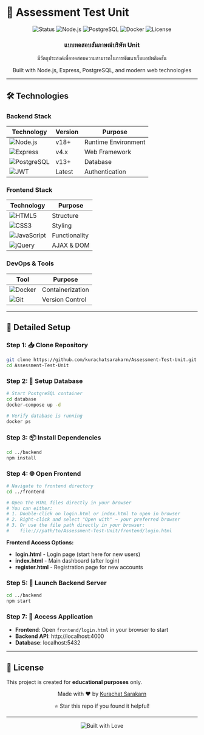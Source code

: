 # 🎯 Assessment Test Unit

<div align="center">
  <img src="https://img.shields.io/badge/Status-Active-brightgreen?style=for-the-badge" alt="Status">
  <img src="https://img.shields.io/badge/Node.js-v18+-339933?style=for-the-badge&logo=node.js&logoColor=white" alt="Node.js">
  <img src="https://img.shields.io/badge/PostgreSQL-316192?style=for-the-badge&logo=postgresql&logoColor=white" alt="PostgreSQL">
  <img src="https://img.shields.io/badge/Docker-2496ED?style=for-the-badge&logo=docker&logoColor=white" alt="Docker">
  <img src="https://img.shields.io/badge/License-Educational-yellow?style=for-the-badge" alt="License">
</div>

<div align="center">
  <h3>แบบทดสอบสัมภาษณ์บริษัท Unit</h3>
  <p>มีวัตถุประสงค์เพื่อทดสอบความสามารถในการพัฒนาเว็บแอปพลิเคชัน</p>
  <p>Built with Node.js, Express, PostgreSQL, and modern web technologies</p>
</div>

---

## 🛠️ Technologies

### Backend Stack
| Technology | Version | Purpose |
|------------|---------|---------|
| ![Node.js](https://img.shields.io/badge/Node.js-339933?style=flat&logo=node.js&logoColor=white) | v18+ | Runtime Environment |
| ![Express](https://img.shields.io/badge/Express-000000?style=flat&logo=express&logoColor=white) | v4.x | Web Framework |
| ![PostgreSQL](https://img.shields.io/badge/PostgreSQL-316192?style=flat&logo=postgresql&logoColor=white) | v13+ | Database |
| ![JWT](https://img.shields.io/badge/JWT-000000?style=flat&logo=jsonwebtokens&logoColor=white) | Latest | Authentication |

### Frontend Stack
| Technology | Purpose |
|------------|---------|
| ![HTML5](https://img.shields.io/badge/HTML5-E34F26?style=flat&logo=html5&logoColor=white) | Structure |
| ![CSS3](https://img.shields.io/badge/CSS3-1572B6?style=flat&logo=css3&logoColor=white) | Styling |
| ![JavaScript](https://img.shields.io/badge/JavaScript-F7DF1E?style=flat&logo=javascript&logoColor=black) | Functionality |
| ![jQuery](https://img.shields.io/badge/jQuery-0769AD?style=flat&logo=jquery&logoColor=white) | AJAX & DOM |

### DevOps & Tools
| Tool | Purpose |
|------|---------|
| ![Docker](https://img.shields.io/badge/Docker-2496ED?style=flat&logo=docker&logoColor=white) | Containerization |
| ![Git](https://img.shields.io/badge/Git-F05032?style=flat&logo=git&logoColor=white) | Version Control |


---

## 🔧 Detailed Setup

### Step 1: 📥 Clone Repository
```bash
git clone https://github.com/kurachatsarakarn/Assessment-Test-Unit.git
cd Assessment-Test-Unit
```

### Step 2: 🐳 Setup Database
```bash
# Start PostgreSQL container
cd database
docker-compose up -d

# Verify database is running
docker ps
```

### Step 3: 📦 Install Dependencies
```bash
cd ../backend
npm install
```

### Step 4: 🌐 Open Frontend
```bash
# Navigate to frontend directory
cd ../frontend

# Open the HTML files directly in your browser
# You can either:
# 1. Double-click on login.html or index.html to open in browser
# 2. Right-click and select "Open with" → your preferred browser
# 3. Or use the file path directly in your browser:
#    file:///path/to/Assessment-Test-Unit/frontend/login.html
```

**Frontend Access Options:**
- **login.html** - Login page (start here for new users)
- **index.html** - Main dashboard (after login)  
- **register.html** - Registration page for new accounts

### Step 5: 🚀 Launch Backend Server
```bash
cd ../backend
npm start
```

### Step 7: 🎉 Access Application
- **Frontend**: Open `frontend/login.html` in your browser to start
- **Backend API**: http://localhost:4000
- **Database**: localhost:5432

---

## 📜 License

This project is created for **educational purposes** only.

<div align="center">
  <p>Made with ❤️ by <a href="https://github.com/kurachatsarakarn">Kurachat Sarakarn</a></p>
  <p>⭐ Star this repo if you found it helpful!</p>
</div>

---

<div align="center">
  <img src="https://img.shields.io/badge/Built%20with-❤️-red?style=for-the-badge" alt="Built with Love">
</div>
